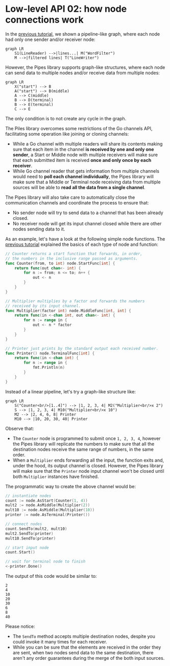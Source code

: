 # Low-level API 02: how node connections work

In the [previous tutorial](../01-nodes), we shown a pipeline-like graph, where each
node had only one sender and/or receiver node:

```mermaid
graph LR
    S1(LineReader) -->|lines...| M("WordFilter")
    M -->|filtered lines| T("LineWriter")
```

However, the Pipes library supports graph-like structures, where each node can send data
to multiple nodes and/or receive data from multiple nodes:

```mermaid
graph LR
    X("start") --> B
    A("start") --> B(middle)
    A --> C(middle)
    B --> D(terminal)
    B --> E(terminal)
    C --> E
```

The only condition is to not create any cycle in the graph.

The Piles library overcomes some restrictions of the Go channels API, facilitating some
operation like joining or cloning channels:

* While a Go channel with multiple readers will share its contents making sure that
  each item in the channel **is received by one and only one sender**, a Start or Middle
  node with multiple receivers will make sure that each submitted item is received
  **once and only once by each receiver**.
* While Go channel reader that gets information from multiple channels would need to
  **poll each channel individually**, the Pipes library will make sure that a Middle 
  or Terminal node receiving data from multiple sources will be able to 
  **read all the data from a single channel**.

The Pipes library will also take care to automatically close the communication channels
and coordinate the process to ensure that:
* No sender node will try to send data to a channel that has been already closed.
* No receiver node will get its input channel closed while there are other nodes 
  sending data to it.

As an example, let's have a look at the following simple node functions. The
[previous tutorial](../01-nodes) explained the basics of each type of node and function:

```go
// Counter returns a start function that forwards, in order,
// the numbers in the inclusive range passed as arguments.
func Counter(from, to int) node.StartFunc[int] {
	return func(out chan<- int) {
		for n := from; n <= to; n++ {
			out <- n
		}
	}
}

// Multiplier multiplies by a factor and forwards the numbers
// received by its input channel.
func Multiplier(factor int) node.MiddleFunc[int, int] {
	return func(in <-chan int, out chan<- int) {
		for n := range in {
			out <- n * factor
		}
	}
}

// Printer just prints by the standard output each received number.
func Printer() node.TerminalFunc[int] {
	return func(in <-chan int) {
		for n := range in {
			fmt.Println(n)
		}
	}
}
```

Instead of a linear pipeline, let's try a graph-like structure like:

```mermaid
graph LR
    S("Counter<br/>[1..4]") --> |1, 2, 3, 4| M2("Multiplier<br/>x 2")
    S --> |1, 2, 3, 4| M10("Multiplier<br/>x 10")
    M2 --> |2, 4, 6, 8| Printer
    M10 --> |10, 20, 30, 40| Printer
```

Observe that:
* The `Counter` node is programmed to submit once `1, 2, 3, 4`, however the Pipes library
  will replicate the numbers to make sure that all the destination nodes receive the same
  range of numbers, in the same order.
* When a `Multiplier` ends forwarding all the input, the function exits and, under the hood,
  its output channel is closed. However, the Pipes library will make sure that the `Printer`
  node input channel won't be closed until both `Multiplier` instances have finished.

The programmatic way to create the above channel would be:

```go
// instantiate nodes
count := node.AsStart(Counter(1, 4))
mult2 := node.AsMiddle(Multiplier(2))
mult10 := node.AsMiddle(Multiplier(10))
printer := node.AsTerminal(Printer())

// connect nodes
count.SendTo(mult2, mult10)
mult2.SendTo(printer)
mult10.SendTo(printer)

// start input node
count.Start()

// wait for terminal node to finish
<-printer.Done()
```

The output of this code would be similar to:

```
2
4
10
20
30
6
8
40
```

Please notice:
* The `SendTo` method accepts multiple destination nodes, despite you could invoke it many times
  for each receiver.
* While you can be sure that the elements are received in the order they are sent, when
  two nodes send data to the same destination, there aren't any order guarantees during the
  merge of the both input sources.
